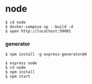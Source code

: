 # node

```
$ cd node
$ docker-compose up --build -d
$ open http://localhost:50001
```

### generator
```
$ npm install -g express-generator@4

$ express node
$ cd node
$ npm install
$ npm start
```
